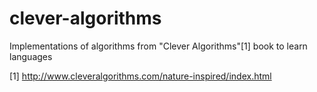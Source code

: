 clever-algorithms
=================

Implementations of algorithms from "Clever Algorithms"[1] book to learn languages

[1] http://www.cleveralgorithms.com/nature-inspired/index.html